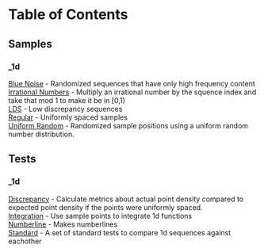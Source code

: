 # Table of Contents

## Samples

### _1d

[Blue Noise](src/samples/_1d/blue_noise/samples.md) - Randomized sequences that have only high frequency content  
[Irrational Numbers](src/samples/_1d/irrational_numbers/samples.md) - Multiply an irrational number by the squence index and take that mod 1 to make it be in [0,1)  
[LDS](src/samples/_1d/LDS/samples.md) - Low discrepancy sequences  
[Regular](src/samples/_1d/regular/samples.md) - Uniformly spaced samples  
[Uniform Random](src/samples/_1d/uniform_random/samples.md) - Randomized sample positions using a uniform random number distribution.  
## Tests

### _1d

[Discrepancy](src/tests/_1d/discrepancy/tests.md) - Calculate metrics about actual point density compared to expected point density if the points were uniformly spaced.  
[Integration](src/tests/_1d/integration/tests.md) - Use sample points to integrate 1d functions  
[Numberline](src/tests/_1d/numberline/tests.md) - Makes numberlines  
[Standard](src/tests/_1d/standard/tests.md) - A set of standard tests to compare 1d sequences against eachother  
